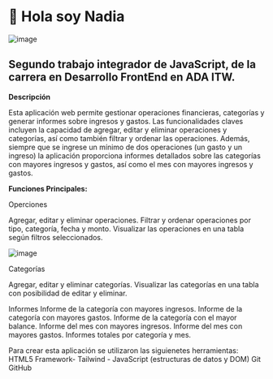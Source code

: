 # 👋 Hola soy Nadia
![image](https://github.com/user-attachments/assets/4e839269-58b8-4624-9506-fab5101a336b)


## Segundo trabajo integrador de JavaScript, de la carrera en Desarrollo FrontEnd en ADA ITW.
**Descripción**

Esta aplicación web permite gestionar operaciones financieras, categorías y generar informes sobre ingresos y gastos. Las funcionalidades claves incluyen la capacidad de agregar, editar y eliminar operaciones y categorías, así como también filtrar y ordenar las operaciones. Además, siempre que se ingrese un mínimo de dos operaciones (un gasto y un ingreso) la aplicación proporciona informes detallados sobre las categorías con mayores ingresos y gastos, así como el mes con mayores ingresos y gastos.

**Funciones Principales:**

Operciones

Agregar, editar y eliminar operaciones. Filtrar y ordenar operaciones por tipo, categoría, fecha y monto. Visualizar las operaciones en una tabla según filtros seleccionados.

![image](https://github.com/user-attachments/assets/77bfc1b7-9707-4bb2-8647-2e554a6b8955)


Categorías

Agregar, editar y eliminar categorías. Visualizar las categorías en una tabla con posibilidad de editar y eliminar.



Informes
Informe de la categoría con mayores ingresos. Informe de la categoría con mayores gastos. Informe de la categoría con el mayor balance. Informe del mes con mayores ingresos. Informe del mes con mayores gastos. Informes totales por categoría y mes.

Para crear esta aplicación se utilizaron las siguienetes herramientas:
HTML5 Framework- Tailwind - JavaScript (estructuras de datos y DOM) Git GitHub
